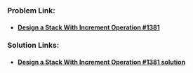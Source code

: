 ### **Problem Link:**

- #### [Design a Stack With Increment Operation #1381](https://leetcode.com/problems/design-a-stack-with-increment-operation/)

### **Solution Links:**

- #### [Design a Stack With Increment Operation #1381 solution](./Solution.java)

